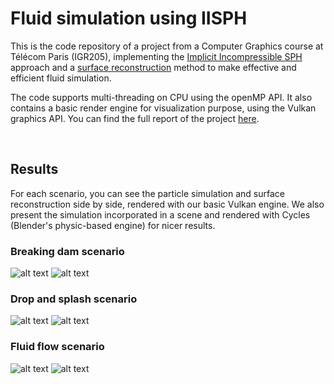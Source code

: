 # Fluid simulation using IISPH
This is the code repository of a project from a Computer Graphics course at Télécom Paris (IGR205), implementing the [Implicit Incompressible SPH](https://cg.informatik.uni-freiburg.de/publications/2013_TVCG_IISPH.pdf) approach and a [surface reconstruction](https://www.cs.ubc.ca/~rbridson/docs/zhu-siggraph05-sandfluid.pd) method to make effective and efficient fluid simulation.

The code supports multi-threading on CPU using the openMP API. It also contains a basic render engine for visualization purpose, using the Vulkan graphics API. You can find the full report of the project [here](resources/Report.pdf).

<br>

## Results
For each scenario, you can see the particle simulation and surface reconstruction side by side, rendered with our basic Vulkan engine. We also present the simulation incorporated in a scene and rendered with Cycles (Blender's physic-based engine) for nicer results.

### Breaking dam scenario
![alt text](./results/gif/breaking_dam.gif)
![alt text](./results/gif/call_of_the_wolf.gif)

### Drop and splash scenario
![alt text](./results/gif/drop_and_splash.gif)
![alt text](./results/gif/drop_on_the_beach.gif)

### Fluid flow scenario
![alt text](./results/gif/fluid_flow.gif)
![alt text](./results/gif/glass_of_friendship.gif)
